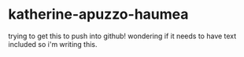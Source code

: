 # katherine-apuzzo-haumea
trying to get this to push into github! wondering if it needs to have text included so i'm writing this.